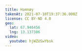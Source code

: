 ```yaml
---
title: Hamnøy
takenAt: 2021-07-10T19:37:36.000Z
license: CC BY-ND 4.0
geo:
  lat: 67.946456
  lng: 13.137386
video:
  youtube: hjWZUSwYbsk
---
```

